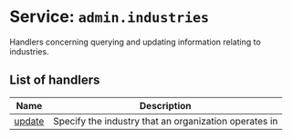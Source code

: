 # Service: `admin.industries`

<!--- #region short-description --->

Handlers concerning querying and updating information relating to industries.

<!--- #endregion short-description --->

<!--- DO NOT EDIT UNDER THIS LINE, AUTOGENERATED CONTENT --->

<!---
 The table is generated with a script that is run after handlertree generation.
 You can run the generation manually by running `yarn generate:handlerdocs`
--->

## List of handlers

| Name                                   | Description                                           |
| -------------------------------------- | ----------------------------------------------------- |
| [update](./setOrganizationIndustry.ts) | Specify the industry that an organization operates in |
